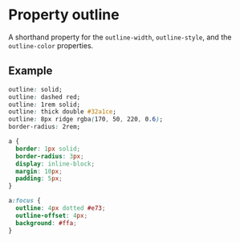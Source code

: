 # Property outline

A shorthand property for the `outline-width`,
`outline-style`, and the `outline-color` properties.

## Example

```css
outline: solid;
outline: dashed red;
outline: 1rem solid;
outline: thick double #32a1ce;
outline: 8px ridge rgba(170, 50, 220, 0.6);
border-radius: 2rem;

a {
  border: 1px solid;
  border-radius: 3px;
  display: inline-block;
  margin: 10px;
  padding: 5px;
}

a:focus {
  outline: 4px dotted #e73;
  outline-offset: 4px;
  background: #ffa;
}
```
